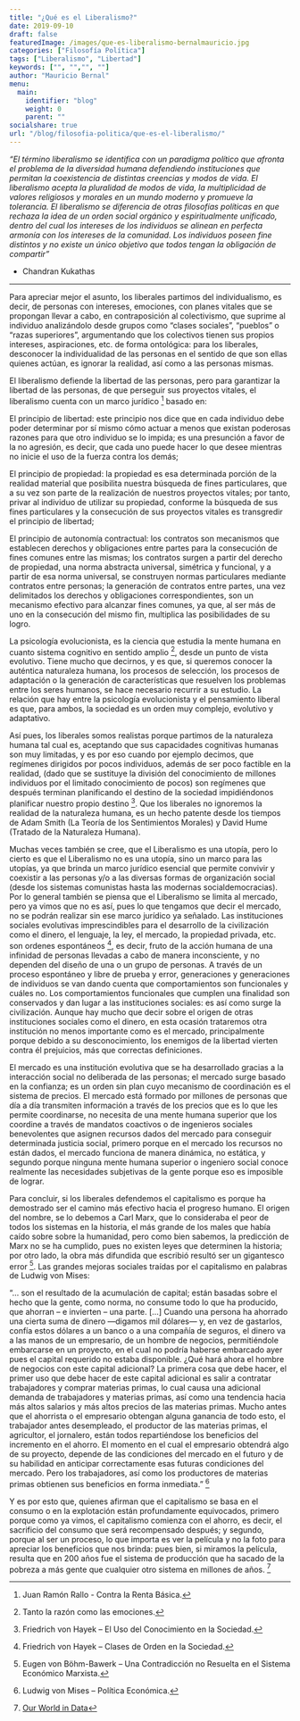 ```yaml
---
title: "¿Qué es el Liberalismo?"
date: 2019-09-10
draft: false
featuredImage: /images/que-es-liberalismo-bernalmauricio.jpg
categories: ["Filosofía Política"]
tags: ["Liberalismo", "Libertad"]
keywords: ["", "","", ""]
author: "Mauricio Bernal"
menu:
  main:
    identifier: "blog"
    weight: 0 
    parent: ""
socialshare: true
url: "/blog/filosofia-politica/que-es-el-liberalismo/"
---
```


*“El término liberalismo se identifica con un paradigma político que afronta el problema de la diversidad humana defendiendo instituciones que permitan la coexistencia de distintas creencias y modos de vida. El liberalismo acepta la pluralidad de modos de vida, la multiplicidad de valores religiosos y morales en un mundo moderno y promueve la tolerancia. El liberalismo se diferencia de otras filosofías políticas en que rechaza la idea de un orden social orgánico y espiritualmente unificado, dentro del cual los intereses de los individuos se alinean en perfecta armonía con los intereses de la comunidad. Los individuos poseen fine distintos y no existe un único objetivo que todos tengan la obligación de compartir”*

- Chandran Kukathas

--- 

Para apreciar mejor el asunto, los liberales partimos del individualismo, es decir, de personas con intereses, emociones, con planes vitales que se propongan llevar a cabo, en contraposición al colectivismo, que suprime al individuo analizándolo desde grupos como “clases sociales”, “pueblos” o “razas superiores”, argumentando que los colectivos tienen sus propios intereses, aspiraciones, etc. de forma ontológica: para los liberales, desconocer la individualidad de las personas en el sentido de que son ellas quienes actúan, es ignorar la realidad, así como a las personas mismas.

El liberalismo defiende la libertad de las personas, pero para garantizar la libertad de las personas, de que perseguir sus proyectos vitales, el liberalismo cuenta con un marco jurídico [^1] basado en:

El principio de libertad: este principio nos dice que en cada individuo debe poder determinar por sí mismo cómo actuar a menos que existan poderosas razones para que otro individuo se lo impida; es una presunción a favor de la no agresión, es decir, que cada uno puede hacer lo que desee mientras no inicie el uso de la fuerza contra los demás;

El principio de propiedad: la propiedad es esa determinada porción de la realidad material que posibilita nuestra búsqueda de fines particulares, que a su vez son parte de la realización de nuestros proyectos vitales; por tanto, privar al individuo de utilizar su propiedad, conforme la búsqueda de sus fines particulares y la consecución de sus proyectos vitales es transgredir el principio de libertad;

El principio de autonomía contractual: los contratos son mecanismos que establecen derechos y obligaciones entre partes para la consecución de fines comunes entre las mismas; los contratos surgen a partir del derecho de propiedad, una norma abstracta universal, simétrica y funcional, y a partir de esa norma universal, se construyen normas particulares mediante contratos entre personas; la generación de contratos entre partes, una vez delimitados los derechos y obligaciones correspondientes, son un mecanismo efectivo para alcanzar fines comunes, ya que, al ser más de uno en la consecución del mismo fin, multiplica las posibilidades de su logro.

La psicología evolucionista, es la ciencia que estudia la mente humana en cuanto sistema cognitivo en sentido amplio [^2], desde un punto de vista evolutivo. Tiene mucho que decirnos, y es que, si queremos conocer la auténtica naturaleza humana, los procesos de selección, los procesos de adaptación o la generación de características que resuelven los problemas entre los seres humanos, se hace necesario recurrir a su estudio. La relación que hay entre la psicología evolucionista y el pensamiento liberal es que, para ambos, la sociedad es un orden muy complejo, evolutivo y adaptativo.

Así pues, los liberales somos realistas porque partimos de la naturaleza humana tal cual es, aceptando que sus capacidades cognitivas humanas son muy limitadas, y es por eso cuando por ejemplo decimos, que regímenes dirigidos por pocos individuos, además de ser poco factible en la realidad, (dado que se sustituye la división del conocimiento de millones individuos por el limitado conocimiento de pocos) son regímenes que después terminan planificando el destino de la sociedad impidiéndonos planificar nuestro propio destino [^3]. Que los liberales no ignoremos la realidad de la naturaleza humana, es un hecho patente desde los tiempos de Adam Smith (La Teoría de los Sentimientos Morales) y David Hume (Tratado de la Naturaleza Humana).

Muchas veces también se cree, que el Liberalismo es una utopía, pero lo cierto es que el Liberalismo no es una utopía, sino un marco para las utopías, ya que brinda un marco jurídico esencial que permite convivir y coexistir a las personas y/o a las diversas formas de organización social (desde los sistemas comunistas hasta las modernas socialdemocracias). Por lo general también se piensa que el Liberalismo se limita al mercado, pero ya vimos que no es así, pues lo que tengamos que decir el mercado, no se podrán realizar sin ese marco jurídico ya señalado. Las instituciones sociales evolutivas imprescindibles para el desarrollo de la civilización como el dinero, el lenguaje, la ley, el mercado, la propiedad privada, etc. son ordenes espontáneos [^4], es decir, fruto de la acción humana de una infinidad de personas llevadas a cabo de manera inconsciente, y no dependen del diseño de una o un grupo de personas. A través de un proceso espontáneo y libre de prueba y error, generaciones y generaciones de individuos se van dando cuenta que comportamientos son funcionales y cuáles no. Los comportamientos funcionales que cumplen una finalidad son conservados y dan lugar a las instituciones sociales: es así como surge la civilización. Aunque hay mucho que decir sobre el origen de otras instituciones sociales como el dinero, en esta ocasión trataremos otra institución no menos importante como es el mercado, principalmente porque debido a su desconocimiento, los enemigos de la libertad vierten contra él prejuicios, más que correctas definiciones.

El mercado es una institución evolutiva que se ha desarrollado gracias a la interacción social no deliberada de las personas; el mercado surge basado en la confianza; es un orden sin plan cuyo mecanismo de coordinación es el sistema de precios. El mercado está formado por millones de personas que día a día transmiten información a través de los precios que es lo que les permite coordinarse, no necesita de una mente humana superior que los coordine a través de mandatos coactivos o de ingenieros sociales benevolentes que asignen recursos dados del mercado para conseguir determinada justicia social, primero porque en el mercado los recursos no están dados, el mercado funciona de manera dinámica, no estática, y segundo porque ninguna mente humana superior o ingeniero social conoce realmente las necesidades subjetivas de la gente porque eso es imposible de lograr.

Para concluir, si los liberales defendemos el capitalismo es porque ha demostrado ser el camino más efectivo hacia el progreso humano. El origen del nombre, se lo debemos a Carl Marx, que lo consideraba el peor de todos los sistemas en la historia, el más grande de los males que había caído sobre sobre la humanidad, pero como bien sabemos, la predicción de Marx no se ha cumplido, pues no existen leyes que determinen la historia; por otro lado, la obra más difundida que escribió resultó ser un gigantesco error [^5].  Las grandes mejoras sociales traídas por el capitalismo en palabras de Ludwig von Mises:

“… son el resultado de la acumulación de capital; están basadas sobre el hecho que la gente, como norma, no consume todo lo que ha producido, que ahorran – e invierten – una parte. […] Cuando una persona ha ahorrado una cierta suma de dinero —digamos mil dólares— y, en vez de gastarlos, confía estos dólares a un banco o a una compañía de seguros, el dinero va a las manos de un empresario, de un hombre de negocios, permitiéndole embarcarse en un proyecto, en el cual no podría haberse embarcado ayer pues el capital requerido no estaba disponible. ¿Qué hará ahora el hombre de negocios con este capital adicional? La primera cosa que debe hacer, el primer uso que debe hacer de este capital adicional es salir a contratar trabajadores y comprar materias primas, lo cual causa una adicional demanda de trabajadores y materias primas, así como una tendencia hacia más altos salarios y más altos precios de las materias primas. Mucho antes que el ahorrista o el empresario obtengan alguna ganancia de todo esto, el trabajador antes desempleado, el productor de las materias primas, el agricultor, el jornalero, están todos repartiéndose los beneficios del incremento en el ahorro. El momento en el cual el empresario obtendrá algo de su proyecto, depende de las condiciones del mercado en el futuro y de su habilidad en anticipar correctamente esas futuras condiciones del mercado. Pero los trabajadores, así como los productores de materias primas obtienen sus beneficios en forma inmediata.” [^6]

Y es por esto que, quienes afirman que el capitalismo se basa en el consumo o en la explotación están profundamente equivocados, primero porque como ya vimos, el capitalismo comienza con el ahorro, es decir, el sacrificio del consumo que será recompensado después; y segundo, porque al ser un proceso, lo que importa es ver la película y no la foto para apreciar los beneficios que nos brinda: pues bien, si miramos la película, resulta que en 200 años fue el sistema de producción que ha sacado de la pobreza a más gente que cualquier otro sistema en millones de años. [^7]


[^1]: Juan Ramón Rallo - Contra la Renta Básica.

[^2]: Tanto la razón como las emociones.

[^3]: Friedrich von Hayek – El Uso del Conocimiento en la Sociedad.

[^4]: Friedrich von Hayek – Clases de Orden en la Sociedad.

[^5]: Eugen von Böhm-Bawerk – Una Contradicción no Resuelta en el Sistema Económico Marxista.

[^6]: Ludwig von Mises – Política Económica.

[^7]: [Our World in Data](https://ourworldindata.org/extreme-poverty) 
